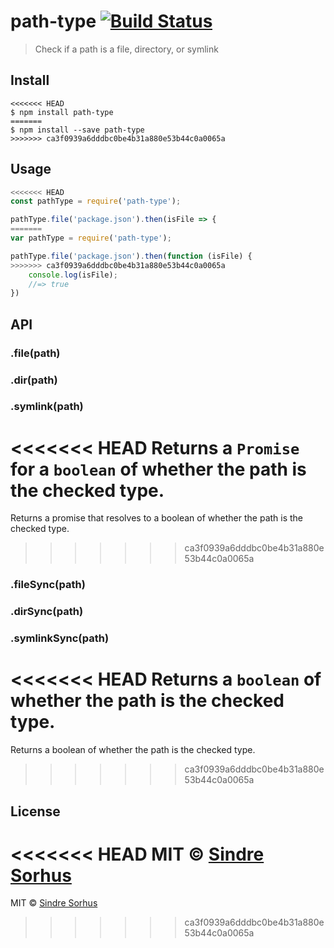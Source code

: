# path-type [![Build Status](https://travis-ci.org/sindresorhus/path-type.svg?branch=master)](https://travis-ci.org/sindresorhus/path-type)

> Check if a path is a file, directory, or symlink


## Install

```
<<<<<<< HEAD
$ npm install path-type
=======
$ npm install --save path-type
>>>>>>> ca3f0939a6dddbc0be4b31a880e53b44c0a0065a
```


## Usage

```js
<<<<<<< HEAD
const pathType = require('path-type');

pathType.file('package.json').then(isFile => {
=======
var pathType = require('path-type');

pathType.file('package.json').then(function (isFile) {
>>>>>>> ca3f0939a6dddbc0be4b31a880e53b44c0a0065a
	console.log(isFile);
	//=> true
})
```


## API

### .file(path)
### .dir(path)
### .symlink(path)

<<<<<<< HEAD
Returns a `Promise` for a `boolean` of whether the path is the checked type.
=======
Returns a promise that resolves to a boolean of whether the path is the checked type.
>>>>>>> ca3f0939a6dddbc0be4b31a880e53b44c0a0065a

### .fileSync(path)
### .dirSync(path)
### .symlinkSync(path)

<<<<<<< HEAD
Returns a `boolean` of whether the path is the checked type.
=======
Returns a boolean of whether the path is the checked type.
>>>>>>> ca3f0939a6dddbc0be4b31a880e53b44c0a0065a


## License

<<<<<<< HEAD
MIT © [Sindre Sorhus](https://sindresorhus.com)
=======
MIT © [Sindre Sorhus](http://sindresorhus.com)
>>>>>>> ca3f0939a6dddbc0be4b31a880e53b44c0a0065a
